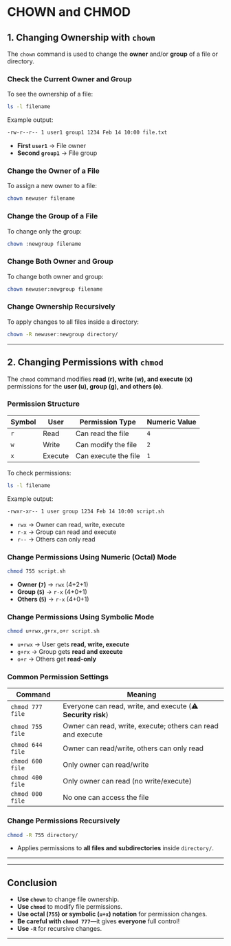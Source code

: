 # **CHOWN** and **CHMOD**


## **1. Changing Ownership with `chown`**  

The `chown` command is used to change the **owner** and/or **group** of a file or directory.  

### **Check the Current Owner and Group**  
To see the ownership of a file:  
```sh
ls -l filename
```
Example output:  
```sh
-rw-r--r-- 1 user1 group1 1234 Feb 14 10:00 file.txt
```
- **First `user1`** → File owner  
- **Second `group1`** → File group  

### **Change the Owner of a File**  
To assign a new owner to a file:  
```sh
chown newuser filename
```

### **Change the Group of a File**  
To change only the group:  
```sh
chown :newgroup filename
```

### **Change Both Owner and Group**  
To change both owner and group:  
```sh
chown newuser:newgroup filename
```

### **Change Ownership Recursively**  
To apply changes to all files inside a directory:  
```sh
chown -R newuser:newgroup directory/
```

---

## **2. Changing Permissions with `chmod`**  

The `chmod` command modifies **read (r), write (w), and execute (x)** permissions for the **user (u), group (g), and others (o)**.  

### **Permission Structure**  
| Symbol | User | Permission Type | Numeric Value |
|--------|------|----------------|---------------|
| `r` | Read | Can read the file | `4` |
| `w` | Write | Can modify the file | `2` |
| `x` | Execute | Can execute the file | `1` |

To check permissions:  
```sh
ls -l filename
```
Example output:  
```sh
-rwxr-xr-- 1 user group 1234 Feb 14 10:00 script.sh
```
- `rwx` → Owner can read, write, execute  
- `r-x` → Group can read and execute  
- `r--` → Others can only read  

### **Change Permissions Using Numeric (Octal) Mode**  
```sh
chmod 755 script.sh
```
- **Owner (`7`)** → `rwx` (4+2+1)  
- **Group (`5`)** → `r-x` (4+0+1)  
- **Others (`5`)** → `r-x` (4+0+1)  

### **Change Permissions Using Symbolic Mode**  
```sh
chmod u+rwx,g+rx,o+r script.sh
```
- `u+rwx` → User gets **read, write, execute**  
- `g+rx` → Group gets **read and execute**  
- `o+r` → Others get **read-only**  

### **Common Permission Settings**  
| Command | Meaning |
|---------|---------|
| `chmod 777 file` | Everyone can read, write, and execute (**⚠️ Security risk**) |
| `chmod 755 file` | Owner can read, write, execute; others can read and execute |
| `chmod 644 file` | Owner can read/write, others can only read |
| `chmod 600 file` | Only owner can read/write |
| `chmod 400 file` | Only owner can read (no write/execute) |
| `chmod 000 file` | No one can access the file |

### **Change Permissions Recursively**  
```sh
chmod -R 755 directory/
```
- Applies permissions to **all files and subdirectories** inside `directory/`.

---


---

## **Conclusion**  
- **Use `chown`** to change file ownership.  
- **Use `chmod`** to modify file permissions.  
- **Use octal (`755`) or symbolic (`u+x`) notation** for permission changes.  
- **Be careful with `chmod 777`**—it gives **everyone** full control!  
- **Use `-R`** for recursive changes.  

---

